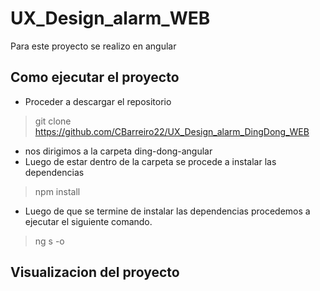 # UX_Design_alarm_WEB

Para este proyecto se realizo en angular

## Como ejecutar el proyecto
* Proceder a descargar el repositorio
> git clone https://github.com/CBarreiro22/UX_Design_alarm_DingDong_WEB

* nos dirigimos a la carpeta ding-dong-angular
* Luego de estar dentro de la carpeta  se procede a instalar las dependencias
> npm install
* Luego de que se termine de instalar las dependencias procedemos a ejecutar el siguiente comando.
> ng s -o

## Visualizacion del proyecto


